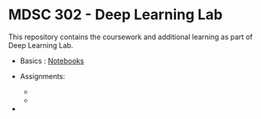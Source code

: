 # MDSC 302 - Deep Learning Lab
 
This repository contains the coursework and additional learning as part of Deep Learning Lab.


* Basics : [Notebooks](./PyTorch-basics/)

* Assignments:

    *
    *

*